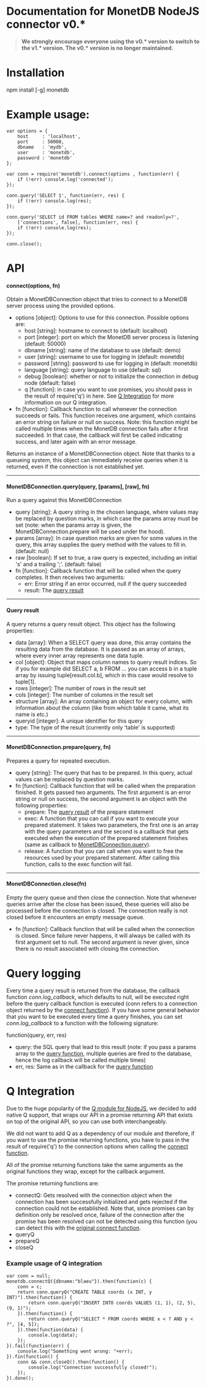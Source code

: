 # Documentation for MonetDB NodeJS connector v0.\*

> **We strongly encourage everyone using the v0.\* version to switch to the v1.\* version. The v0.\* version is no longer maintained.**

# Installation
npm install [-g] monetdb

# Example usage:

```
var options = {
	host     : 'localhost', 
	port     : 50000, 
	dbname   : 'mydb', 
	user     : 'monetdb', 
	password : 'monetdb'
};

var conn = require('monetdb').connect(options , function(err) {
	if (!err) console.log('connected');
});

conn.query('SELECT 1', function(err, res) {
	if (!err) console.log(res);
});

conn.query('SELECT id FROM tables WHERE name=? and readonly=?', 
	['connections', false], function(err, res) {
	if (!err) console.log(res);
});

conn.close();
```

# API

#### <a name="connect"></a>connect(options, fn)
Obtain a MonetDBConnection object that tries to connect to a MonetDB server process using the provided options.

- options [object]: Options to use for this connection. Possible options are:
	- host [string]: hostname to connect to (default: localhost)
	- port [integer]: port on which the MonetDB server process is listening (default: 50000)
	- dbname [string]: name of the database to use (default: demo)
	- user [string]: username to use for logging in (default: monetdb)
	- password [string]: password to use for logging in (default: monetdb)
	- language [string]: query language to use (default: sql)
	- debug [boolean]: whether or not to initialize the connection in debug node (default: false)
	- q [function]: in case you want to use promises, you should pass in the result of require('q') in here. See [Q Integration](#q) for more information on our Q integration.
- fn [function]: Callback function to call whenever the connection succeeds or fails. This function receives one argument, which contains an error string on failure or null on success. Note: this function might be called multiple times when the MonetDB connection fails after it first succeeded. In that case, the callback will first be called indicating success, and later again with an error message.

Returns an instance of a MonetDBConnection object. Note that thanks to a queueing system, this object can immediately receive queries when it is returned, even if the connection is not established yet.

---

#### <a name="query"></a>MonetDBConnection.query(query, [params], [raw], fn)
Run a query against this MonetDBConnection

- query [string]: A query string in the chosen language, where values may be replaced by question marks, in which case the params array must be set (note: when the params array is given, the MonetDBConnection.prepare will be used under the hood).
- params [array]: In case question marks are given for some values in the query, this array supplies the query method with the values to fill in. (default: null)
- raw [boolean]: If set to true, a raw query is expected, including an initial 's' and a trailing ';'. (default: false)
- fn [function]: Callback function that will be called when the query completes. It then receives two arguments:
	- err: Error string if an error occurred, null if the query succeeded
	- result: The [query result](#result)

---

#### <a name="result"></a>Query result
A query returns a query result object. This object has the following properties:

- data [array]: When a SELECT query was done, this array contains the resulting data from the database. It is passed as an array of arrays, where every inner array represents one data tuple.
- col [object]: Object that maps column names to query result indices. So if you for example did SELECT a, b FROM ... you can access b in a tuple array by issuing tuple[result.col.b], which in this case would resolve to tuple[1].
- rows [integer]: The number of rows in the result set
- cols [integer]: The number of columns in the result set
- structure [array]: An array containing an object for every column, with information about the column (like from which table it came, what its name is etc.)
- queryid [integer]: A unique identifier for this query
- type: The type of the result (currently only 'table' is supported)

---

#### MonetDBConnection.prepare(query, fn)
Prepares a query for repeated execution.

- query [string]: The query that has to be prepared. In this query, actual values can be replaced by question marks.
- fn [function]: Callback function that will be called when the preparation finished. It gets passed two arguments. The first argument is an error string or null on success, the second argument is an object with the following properties:
	- prepare: The [query result](#result) of the prepare statement
	- exec: A function that you can call if you want to execute your prepared statement. It takes two parameters, the first one is an array with the query parameters and the second is a callback that gets executed when the execution of the prepared statement finishes (same as callback to [MonetDBConnection.query](#query)).
	- release: A function that you can call when you want to free the resources used by your prepared statement. After calling this function, calls to the exec function will fail.

---

#### MonetDBConnection.close(fn)
Empty the query queue and then close the connection. Note that whenever queries arrive after the close has been issued, these queries will also be processed before the connection is closed. The connection really is not closed before it encounters an empty message queue.
- fn [function]: Callback function that will be called when the connection is closed. Since failure never happens, it will always be called with its first argument set to null. The second argument is never given, since there is no result associated with closing the connection.



# <a name="log"></a>Query logging
Every time a query result is returned from the database, the callback function *conn.log_callback*, which defaults to null, will be executed right before the query callback function is executed (conn refers to a connection object returned by the [connect function](#connect)). If you have some general behavior that you want to be executed every time a query finishes, you can set *conn.log_callback* to a function with the following signature:

function(query, err, res)
- query: the SQL query that lead to this result (note: if you pass a params array to the [query function](#query), multiple queries are fired to the database, hence the log callback will be called multiple times)
- err, res: Same as in the callback for the [query function](#query)


# <a name="q"></a>Q Integration
Due to the huge popularity of the [Q module for NodeJS](https://www.npmjs.org/package/q), we decided to add native Q support, that wraps our API in a promise returning API that exists on top of the original API, so you can use both interchangeably. 

We did not want to add Q as a dependency of our module and therefore, if you want to use the promise returning functions, you have to pass in the result of require('q') to the connection options when calling the [connect function](#connect).

All of the promise returning functions take the same arguments as the original functions they wrap, except for the callback argument.

The promise returning functions are:
- connectQ: Gets resolved with the connection object when the connection has been successfully initialized and gets rejected if the connection could not be established. Note that, since promises can by definition only be resolved once, failure of the connection after the promise has been resolved can not be detected using this function (you can detect this with the [original connect function](#connect).
- queryQ
- prepareQ
- closeQ

### Example usage of Q integration
```
var conn = null;
monetdb.connectQ({dbname:"blaeu"}).then(function(c) {
    conn = c;
    return conn.queryQ("CREATE TABLE coords (x INT, y INT)").then(function() {
        return conn.queryQ("INSERT INTO coords VALUES (1, 1), (2, 5), (9, 1)");
    }).then(function() {
        return conn.queryQ("SELECT * FROM coords WHERE x < ? AND y < ?", [4, 5]);
    }).then(function(data) {
        console.log(data);
    });
}).fail(function(err) {
    console.log("Something went wrong: "+err);
}).fin(function() {
    conn && conn.closeQ().then(function() {
    	console.log("Connection successfully closed!");
    });
}).done();
```
